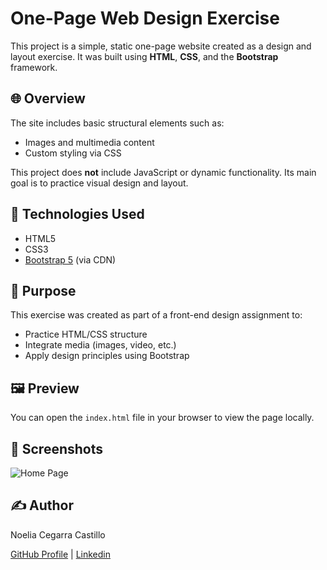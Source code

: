 # One-Page Web Design Exercise

This project is a simple, static one-page website created as a design and layout exercise. It was built using **HTML**, **CSS**, and the **Bootstrap** framework.

## 🌐 Overview

The site includes basic structural elements such as:

- Images and multimedia content
- Custom styling via CSS

This project does **not** include JavaScript or dynamic functionality. Its main goal is to practice visual design and layout.

## 📁 Technologies Used

- HTML5  
- CSS3  
- [Bootstrap 5](https://getbootstrap.com/) (via CDN)

## 🎯 Purpose

This exercise was created as part of a front-end design assignment to:

- Practice HTML/CSS structure
- Integrate media (images, video, etc.)
- Apply design principles using Bootstrap

## 🖼️ Preview

You can open the `index.html` file in your browser to view the page locally.

## 📸 Screenshots

![Home Page](/screenshots/index.png)  

## ✍️ Author

Noelia Cegarra Castillo

[GitHub Profile](https://github.com/ccaileon) | [Linkedin](https://www.linkedin.com/in/noelia-cegarra-castillo/)

